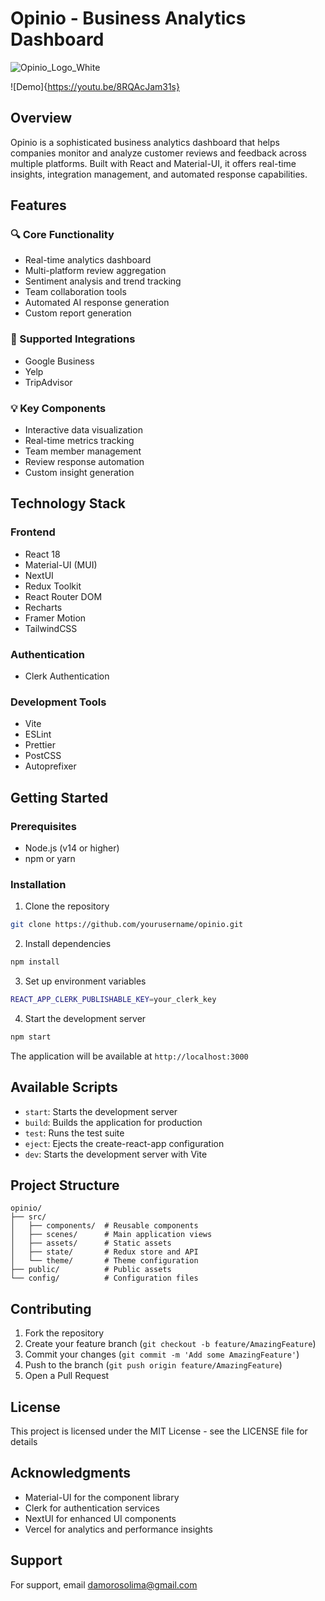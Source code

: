 # Opinio - Business Analytics Dashboard
![Opinio_Logo_White](https://github.com/user-attachments/assets/5d4dcfe0-a11f-44b5-9168-2d07ed50a8bc)

![Demo]{https://youtu.be/8RQAcJam31s}

## Overview

Opinio is a sophisticated business analytics dashboard that helps companies monitor and analyze customer reviews and feedback across multiple platforms. Built with React and Material-UI, it offers real-time insights, integration management, and automated response capabilities.

## Features

### 🔍 Core Functionality

- Real-time analytics dashboard
- Multi-platform review aggregation
- Sentiment analysis and trend tracking
- Team collaboration tools
- Automated AI response generation
- Custom report generation

### 🔌 Supported Integrations

- Google Business
- Yelp
- TripAdvisor

### 💡 Key Components

- Interactive data visualization
- Real-time metrics tracking
- Team member management
- Review response automation
- Custom insight generation

## Technology Stack

### Frontend

- React 18
- Material-UI (MUI)
- NextUI
- Redux Toolkit
- React Router DOM
- Recharts
- Framer Motion
- TailwindCSS

### Authentication

- Clerk Authentication

### Development Tools

- Vite
- ESLint
- Prettier
- PostCSS
- Autoprefixer

## Getting Started

### Prerequisites

- Node.js (v14 or higher)
- npm or yarn

### Installation

1. Clone the repository

```bash
git clone https://github.com/yourusername/opinio.git
```

2. Install dependencies

```bash
npm install
```

3. Set up environment variables

```bash
REACT_APP_CLERK_PUBLISHABLE_KEY=your_clerk_key
```

4. Start the development server

```bash
npm start
```

The application will be available at `http://localhost:3000`

## Available Scripts

- `start`: Starts the development server
- `build`: Builds the application for production
- `test`: Runs the test suite
- `eject`: Ejects the create-react-app configuration
- `dev`: Starts the development server with Vite

## Project Structure

```
opinio/
├── src/
│   ├── components/  # Reusable components
│   ├── scenes/      # Main application views
│   ├── assets/      # Static assets
│   ├── state/       # Redux store and API
│   └── theme/       # Theme configuration
├── public/          # Public assets
└── config/          # Configuration files
```

## Contributing

1. Fork the repository
2. Create your feature branch (`git checkout -b feature/AmazingFeature`)
3. Commit your changes (`git commit -m 'Add some AmazingFeature'`)
4. Push to the branch (`git push origin feature/AmazingFeature`)
5. Open a Pull Request

## License

This project is licensed under the MIT License - see the LICENSE file for details

## Acknowledgments

- Material-UI for the component library
- Clerk for authentication services
- NextUI for enhanced UI components
- Vercel for analytics and performance insights

## Support

For support, email damorosolima@gmail.com
